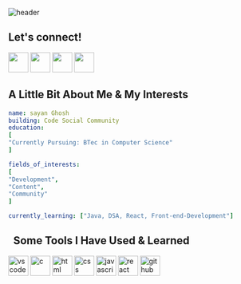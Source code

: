 ![header](https://capsule-render.vercel.app/api?type=wave&color=auto&height=300&section=header&text=Hey%20there!&fontSize=90)

<h2>Let's connect!</h2>

<a href="https://www.linkedin.com/in/sayan-ghosh-91465b21a/"><img height="40" src="https://img.shields.io/badge/linkedin-%230077B5.svg?style=for-the-badge&logo=linkedin&logoColor=white"></a>
<a href="https://x.com/SayanGhosh2403"><img height="40" src="https://img.shields.io/badge/X-%23000000.svg?style=for-the-badge&logo=X&logoColor=white"></a>
<a href="https://discord.com/channels/720788516837261322/735505720048615454"><img height="40" src="https://img.shields.io/badge/Discord-%235865F2.svg?style=for-the-badge&logo=discord&logoColor=white"></a>
<a href="sayanghosh2403@gmail.com"><img height="40" src="https://img.shields.io/badge/Gmail-D14836?style=for-the-badge&logo=gmail&logoColor=white"></a>


<h2>A Little Bit About Me & My Interests</h2>

```yaml
name: sayan Ghosh 
building: Code Social Community
education:
[
"Currently Pursuing: BTec in Computer Science"
]

fields_of_interests:
[
"Development",
"Content",
"Community"
]

currently_learning: ["Java, DSA, React, Front-end-Development"]
```

<h2> &nbsp; Some Tools I Have Used & Learned</h2>
<p align="left">
<img src="https://cdn.jsdelivr.net/gh/devicons/devicon@latest/icons/vscode/vscode-original.svg" alt="vscode" height="40" width="40"/>
<img src="https://cdn.jsdelivr.net/gh/devicons/devicon@latest/icons/c/c-original.svg" alt="c" height="40" width="40"/>
<img src="https://cdn.jsdelivr.net/gh/devicons/devicon@latest/icons/html5/html5-original.svg" alt="html" height="40" width="40"/>
<img src="https://cdn.jsdelivr.net/gh/devicons/devicon@latest/icons/css3/css3-original.svg" alt="css" height="40" width="40"/>
<img src="https://cdn.jsdelivr.net/gh/devicons/devicon@latest/icons/javascript/javascript-original.svg" alt="javascript" height="40" width="40"/>
<img src="https://cdn.jsdelivr.net/gh/devicons/devicon@latest/icons/react/react-original.svg" alt="react" height="40" width="40"/>
<img src="https://cdn.jsdelivr.net/gh/devicons/devicon@latest/icons/github/github-original.svg" alt="github" height="40" width="40"/>
</p>
          
<!--
Canva, hackerrank, leetcode, coursera, freecodecamp, geeksforgeeks, godot, vscode, c++, c, js, html, css,
-->
